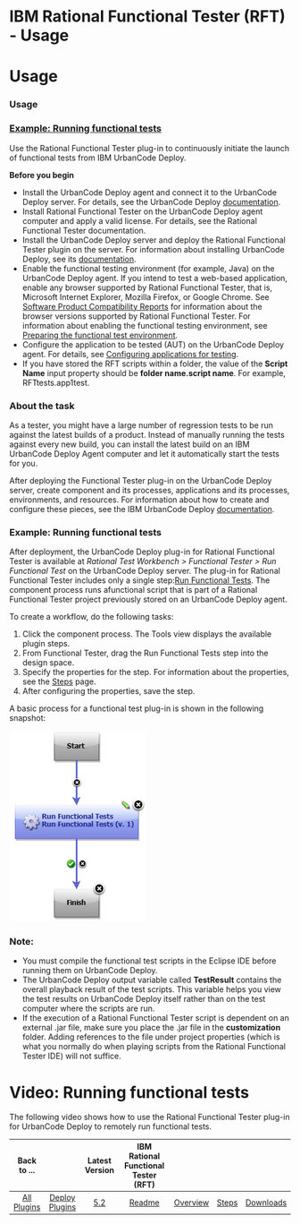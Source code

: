 
IBM Rational Functional Tester (RFT) - Usage
============================================

# Usage


### Usage




### [Example: Running functional tests](#component_process_run)

Use the Rational Functional Tester plug-in to continuously initiate the launch of functional tests from IBM UrbanCode Deploy.

**Before you begin**

* Install the UrbanCode Deploy agent and connect it to the UrbanCode Deploy server. For details, see the UrbanCode Deploy [documentation](http://www-01.ibm.com/support/knowledgecenter/SS4GSP/ucd_welcome.html).
* Install Rational Functional Tester on the UrbanCode Deploy agent computer and apply a valid license. For details, see the Rational Functional Tester documentation.
* Install the UrbanCode Deploy server and deploy the Rational Functional Tester plugin on the server. For information about installing UrbanCode Deploy, see its [documentation](http://www-01.ibm.com/support/knowledgecenter/SS4GSP/ucd_welcome.html).
* Enable the functional testing environment (for example, Java) on the UrbanCode Deploy agent. If you intend to test a web-based application, enable any browser supported by Rational Functional Tester, that is, Microsoft Internet Explorer, Mozilla Firefox, or Google Chrome. See [Software Product Compatibility Reports](http://www-969.ibm.com/software/reports/compatibility/clarity/index.html) for information about the browser versions supported by Rational Functional Tester. For information about enabling the functional testing environment, see [Preparing the functional test environment](http://www-01.ibm.com/support/knowledgecenter/SSBLQQ_8.6.0/com.ibm.rational.test.ft.doc/topics/t_preparerft.html).
* Configure the application to be tested (AUT) on the UrbanCode Deploy agent. For details, see [Configuring applications for testing](http://www-01.ibm.com/support/knowledgecenter/SSBLQQ_8.6.0/com.ibm.rational.test.ft.doc/topics/ConfiguringAppsTesting.html).
* If you have stored the RFT scripts within a folder, the value of the **Script Name** input property should be **folder name.script name**. For example, RFTtests.app1test.

### About the task

As a tester, you might have a large number of regression tests to be run against the latest builds of a product. Instead of manually running the tests against every new build, you can install the latest build on an IBM UrbanCode Deploy Agent computer and let it automatically start the tests for you.

After deploying the Functional Tester plug-in on the UrbanCode Deploy server, create component and its processes, applications and its processes, environments, and resources. For information about how to create and configure these pieces, see the IBM UrbanCode Deploy [documentation](http://www.ibm.com/support/knowledgecenter/SS4GSP/ucd_welcome.html).

### Example: Running functional tests

After deployment, the UrbanCode Deploy plug-in for Rational Functional Tester is available at *Rational Test Workbench > Functional Tester > Run Functional Test* on the UrbanCode Deploy server. The plug-in for Rational Functional Tester includes only a single step:[Run Functional Tests](https://urbancode.github.io/IBM-UCx-PLUGIN-DOCS/UCD/RFT-UCD/steps.html/#run_functional_tests "Run Functional Tests"). The component process runs afunctional script that is part of a Rational Functional Tester project previously stored on an UrbanCode Deploy agent.

To create a workflow, do the following tasks:

1. Click the component process. The Tools view displays the available plugin steps.
2. From Functional Tester, drag the Run Functional Tests step into the design space.
3. Specify the properties for the step. For information about the properties, see the [Steps](https://urbancode.github.io/IBM-UCx-PLUGIN-DOCS/UCD/RFT-UCD/steps.html) page.
4. After configuring the properties, save the step.

A basic process for a functional test plug-in is shown in the following snapshot:

[![Run functional tests basic flow](rft_basic_flow.png)](rft_basic_flow.png)

### Note:

* You must compile the functional test scripts in the Eclipse IDE before running them on UrbanCode Deploy.
* The UrbanCode Deploy output variable called **TestResult** contains the overall playback result of the test scripts. This variable helps you view the test results on UrbanCode Deploy itself rather than on the test computer where the scripts are run.
* If the execution of a Rational Functional Tester script is dependent on an external .jar file, make sure you place the .jar file in the **customization** folder. Adding references to the file under project properties (which is what you normally do when playing scripts from the Rational Functional Tester IDE) will not suffice.


Video: Running functional tests
===============================

The following video shows how to use the Rational Functional Tester plug-in for UrbanCode Deploy to remotely run functional tests.



|Back to ...||Latest Version|IBM Rational Functional Tester (RFT) ||||
| :---: | :---: | :---: | :---: | :---: | :---: | :---: |
|[All Plugins](../../index.md)|[Deploy Plugins](../README.md)|[5.2](https://raw.githubusercontent.com/UrbanCode/IBM-UCD-PLUGINS/main/files/RFT-UCD/RFT-UCD-5.2.zip)|[Readme](README.md)|[Overview](overview.md)|[Steps](steps.md)|[Downloads](downloads.md)|
